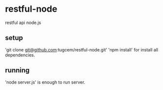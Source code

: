 restful-node
============

restful api node.js

setup
-------
'git clone git@github.com:tugcem/restful-node.git'
'npm install' for install all dependencies.

running
--------
'node server.js' is enough to run server.